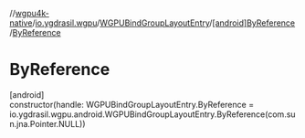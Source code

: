 //[wgpu4k-native](../../../../index.md)/[io.ygdrasil.wgpu](../../index.md)/[WGPUBindGroupLayoutEntry](../index.md)/[[android]ByReference](index.md)/[ByReference](-by-reference.md)

# ByReference

[android]\
constructor(handle: WGPUBindGroupLayoutEntry.ByReference = io.ygdrasil.wgpu.android.WGPUBindGroupLayoutEntry.ByReference(com.sun.jna.Pointer.NULL))